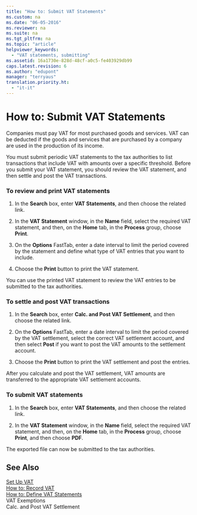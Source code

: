 ```yaml
---
title: "How to: Submit VAT Statements"
ms.custom: na
ms.date: "06-05-2016"
ms.reviewer: na
ms.suite: na
ms.tgt_pltfrm: na
ms.topic: "article"
helpviewer_keywords: 
  - "VAT statements, submitting"
ms.assetid: 16a1730e-828d-48cf-a0c5-fe403929db99
caps.latest.revision: 6
ms.author: "edupont"
manager: "terryaus"
translation.priority.ht: 
  - "it-it"
---
```

# How to: Submit VAT Statements
Companies must pay VAT for most purchased goods and services. VAT can be deducted if the goods and services that are purchased by a company are used in the production of its income.  
  
 You must submit periodic VAT statements to the tax authorities to list transactions that include VAT with amounts over a specific threshold. Before you submit your VAT statement, you should review the VAT statement, and then settle and post the VAT transactions.  
  
### To review and print VAT statements  
  
1.  In the **Search** box, enter **VAT Statements**, and then choose the related link.  
  
2.  In the **VAT Statement** window, in the **Name** field, select the required VAT statement, and then, on the **Home** tab, in the **Process** group, choose **Print**.  
  
3.  On the **Options** FastTab, enter a date interval to limit the period covered by the statement and define what type of VAT entries that you want to include.  
  
4.  Choose the **Print** button to print the VAT statement.  
  
 You can use the printed VAT statement to review the VAT entries to be submitted to the tax authorities.  
  
### To settle and post VAT transactions  
  
1.  In the **Search** box, enter **Calc. and Post VAT Settlement**, and then choose the related link.  
  
2.  On the **Options** FastTab, enter a date interval to limit the period covered by the VAT settlement, select the correct VAT settlement account, and then select **Post** if you want to post the VAT amounts to the settlement account.  
  
3.  Choose the **Print** button to print the VAT settlement and post the entries.  
  
 After you calculate and post the VAT settlement, VAT amounts are transferred to the appropriate VAT settlement accounts.  
  
### To submit VAT statements  
  
1.  In the **Search** box, enter **VAT Statements**, and then choose the related link.  
  
2.  In the **VAT Statement** window, in the **Name** field, select the required VAT statement, and then, on the **Home** tab, in the **Process** group, choose **Print**, and then choose **PDF**.  
  
 The exported file can now be submitted to the tax authorities.  
  
## See Also  
 [Set Up VAT](../../Finance/set-up-vat.md)   
 [How to: Record VAT](../../Finance/how-to-record-vat.md)   
 [How to: Define VAT Statements](../../Finance/how-to-define-vat-statements.md)   
 VAT Exemptions   
 Calc. and Post VAT Settlement